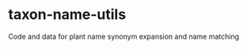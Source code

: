 taxon-name-utils
================

Code and data for plant name synonym expansion and name matching
